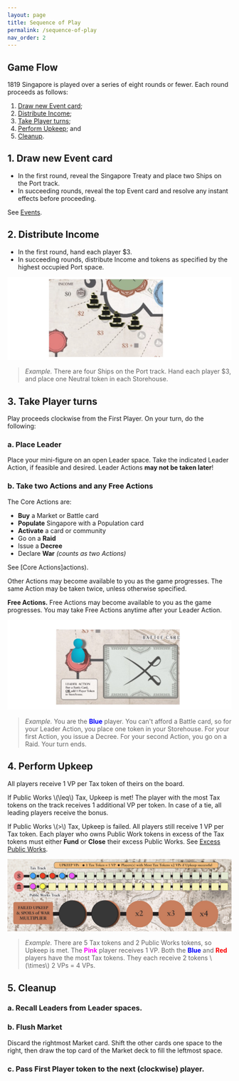 ```yaml
---
layout: page
title: Sequence of Play
permalink: /sequence-of-play
nav_order: 2
---
```


## Game Flow

1819 Singapore is played over a series of eight rounds or fewer. Each round proceeds as follows:
1. [Draw new Event card](#1-draw-new-event-card);
2. [Distribute Income](#2-distribute-income);
3. [Take Player turns](#3-take-player-turns);
4. [Perform Upkeep](#4-perform-upkeep); and
5. [Cleanup](#5-cleanup).

## 1. Draw new Event card

- In the first round, reveal the Singapore Treaty and place two Ships on the Port track.
- In succeeding rounds, reveal the top Event card and resolve any instant effects before proceeding.

See [Events](events).

## 2. Distribute Income

- In the first round, hand each player $3.
- In succeeding rounds, distribute Income and tokens as specified by the highest occupied Port space.

![Income with cubes](img/income_cubes.jpg)

> *Example.* There are four Ships on the Port track. Hand each player $3, and place one Neutral token in each Storehouse.

## 3. Take Player turns
Play proceeds clockwise from the First Player. On your turn, do the following:

### a. Place Leader
Place your mini-figure on an open Leader space. Take the indicated Leader Action, if feasible and desired. Leader Actions **may not be taken later**!

### b. Take two Actions and any Free Actions
The Core Actions are:

- **Buy** a Market or Battle card
- **Populate** Singapore with a Population card
- **Activate** a card or community
- Go on a **Raid**
- Issue a **Decree**
- Declare **War** *(counts as two Actions)*

See [Core Actions]actions). 

Other Actions may become available to you as the game progresses. The same Action may be taken twice, unless otherwise specified.

**Free Actions.** Free Actions may become available to you as the game progresses. You may take Free Actions anytime after your Leader Action.

![Leader space](/img/leader_space.jpg)

> *Example.* You are the <span style="color:blue"><strong>Blue</strong></span> player. You can't afford a Battle card, so for your Leader Action, you place one token in your Storehouse. For your first Action, you issue a Decree. For your second Action, you go on a Raid. Your turn ends.

<!-- *3-player game: the solo player takes 3 actions per turn.* -->

## 4. Perform Upkeep

All players receive 1 VP per Tax token of theirs on the board.

If Public Works \\(\leq\\) Tax, Upkeep is met! The player with the most Tax tokens on the track receives 1 additional VP per token. In case of a tie, all leading players receive the bonus.

If Public Works \\(\>\\) Tax, Upkeep is failed. All players still receive 1 VP per Tax token. Each player who owns Public Work tokens in excess of the Tax tokens must either **Fund** or **Close** their excess Public Works. See [Excess Public Works](important-concepts#excess-public-works).

![Successful Upkeep](/img/upkeep_successful.jpg)

> *Example.* There are 5 Tax tokens and 2 Public Works tokens, so Upkeep is met. The <span style="color:magenta"><strong>Pink</strong></span> player receives 1 VP. Both the <span style="color:blue"><strong>Blue</strong></span> and <span style="color:red"><strong>Red</strong></span> players have the most Tax tokens. They each receive 2 tokens \\(\times\\) 2 VPs = 4 VPs.

## 5. Cleanup
### a. Recall Leaders from Leader spaces.

### b. Flush Market
Discard the rightmost Market card. Shift the other cards one space to the right, then draw the top card of the Market deck to fill the leftmost space.

### c. Pass First Player token to the next (clockwise) player.